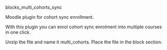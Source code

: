 blocks_multi_cohorts_sync

Moodle plugin for cohort sync enrollment.

With this plugin you can enrol cohort sync enrolment into multiple courses in one click.

Unzip the file and name it multi_cohorts. Place the file in the block section.

